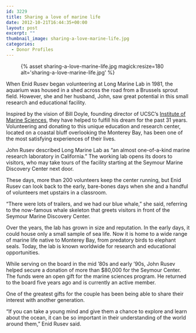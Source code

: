 ```yaml
---
id: 3229
title: Sharing a love of marine life
date: 2012-10-21T16:44:35+00:00
layout: post
excerpt: ""
thumbnail_image: sharing-a-love-marine-life.jpg
categories:
  - Donor Profiles
---
```

<figure class="inline-image right">
{% asset sharing-a-love-marine-life.jpg magick:resize=180 alt='sharing-a-love-marine-life.jpg' %}</figure>

When Enid Rusev began volunteering at Long Marine Lab in 1981, the aquarium was housed in a shed across the road from a Brussels sprout field. However, she and her husband, John, saw great potential in this small research and educational facility.

Inspired by the vision of Bill Doyle, founding director of UCSC&#8217;s [Institute of Marine Sciences](https://seymourcenter.ucsc.edu/marine-science/institute-of-marine-sciences-long-marine-lab-ucsc/), they have helped to fulfill his dream for the past 31 years. Volunteering and donating to this unique education and research center, located on a coastal bluff overlooking the Monterey Bay, has been one of the most satisfying experiences of their lives.

John Rusev described Long Marine Lab as &#8220;an almost one-of-a-kind marine research laboratory in California.&#8221; The working lab opens its doors to visitors, who may take tours of the facility starting at the Seymour Marine Discovery Center next door.

These days, more than 200 volunteers keep the center running, but Enid Rusev can look back to the early, bare-bones days when she and a handful of volunteers met upstairs in a classroom.

&#8220;There were lots of trailers, and we had our blue whale,&#8221; she said, referring to the now-famous whale skeleton that greets visitors in front of the Seymour Marine Discovery Center.

Over the years, the lab has grown in size and reputation. In the early days, it could house only a small sample of sea life. Now it is home to a wide range of marine life native to Monterey Bay, from predatory birds to elephant seals. Today, the lab is known worldwide for research and educational opportunities.

While serving on the board in the mid &#8217;80s and early &#8217;90s, John Rusev helped secure a donation of more than $80,000 for the Seymour Center. The funds were an open gift for the marine sciences program. He returned to the board five years ago and is currently an active member.

One of the greatest gifts for the couple has been being able to share their interest with another generation.

&#8220;If you can take a young mind and give them a chance to explore and learn about the ocean, it can be so important in their understanding of the world around them,&#8221; Enid Rusev said.
